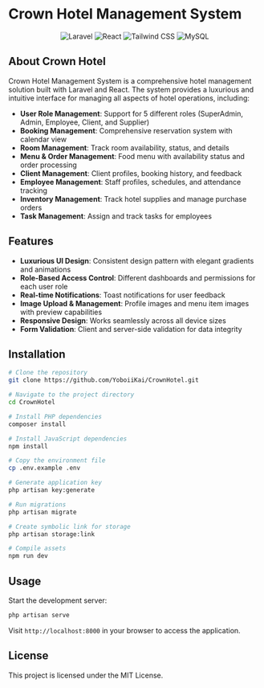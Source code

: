 # Crown Hotel Management System

<p align="center">
  <img src="https://img.shields.io/badge/Laravel-FF2D20?style=for-the-badge&logo=laravel&logoColor=white" alt="Laravel">
  <img src="https://img.shields.io/badge/React-20232A?style=for-the-badge&logo=react&logoColor=61DAFB" alt="React">
  <img src="https://img.shields.io/badge/Tailwind_CSS-38B2AC?style=for-the-badge&logo=tailwind-css&logoColor=white" alt="Tailwind CSS">
  <img src="https://img.shields.io/badge/MySQL-005C84?style=for-the-badge&logo=mysql&logoColor=white" alt="MySQL">
</p>

## About Crown Hotel

Crown Hotel Management System is a comprehensive hotel management solution built with Laravel and React. The system provides a luxurious and intuitive interface for managing all aspects of hotel operations, including:

- **User Role Management**: Support for 5 different roles (SuperAdmin, Admin, Employee, Client, and Supplier)
- **Booking Management**: Comprehensive reservation system with calendar view
- **Room Management**: Track room availability, status, and details
- **Menu & Order Management**: Food menu with availability status and order processing
- **Client Management**: Client profiles, booking history, and feedback
- **Employee Management**: Staff profiles, schedules, and attendance tracking
- **Inventory Management**: Track hotel supplies and manage purchase orders
- **Task Management**: Assign and track tasks for employees

## Features

- **Luxurious UI Design**: Consistent design pattern with elegant gradients and animations
- **Role-Based Access Control**: Different dashboards and permissions for each user role
- **Real-time Notifications**: Toast notifications for user feedback
- **Image Upload & Management**: Profile images and menu item images with preview capabilities
- **Responsive Design**: Works seamlessly across all device sizes
- **Form Validation**: Client and server-side validation for data integrity

## Installation

```bash
# Clone the repository
git clone https://github.com/YoboiiKai/CrownHotel.git

# Navigate to the project directory
cd CrownHotel

# Install PHP dependencies
composer install

# Install JavaScript dependencies
npm install

# Copy the environment file
cp .env.example .env

# Generate application key
php artisan key:generate

# Run migrations
php artisan migrate

# Create symbolic link for storage
php artisan storage:link

# Compile assets
npm run dev
```

## Usage

Start the development server:

```bash
php artisan serve
```

Visit `http://localhost:8000` in your browser to access the application.

## License

This project is licensed under the MIT License.
